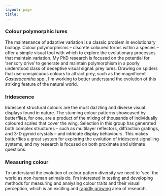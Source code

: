 ```yaml
---
layout: page
title: 
---
```


### Colour polymorphic lures

The maintenance of adaptive variation is a classic problem in evolutionary biology. Colour polymorphisms – discrete coloured forms within a species – offer a simple visual tool with which to explore the evolutionary processes that maintain variation. My PhD research is focused on the potential for ‘sensory drive’ to generate and maintain polymorphism in a poorly understood class of deceptive visual signal: prey lures. Drawing on spiders that use conspicuous colours to attract prey, such as the magnificent [_Gasteracantha_](http://www.google.com/images?q=gasteracantha) spp., I'm working to better understand the evolution of this striking feature of the natural world.

### Iridescence

Iridescent structural colours are the most dazzling and diverse visual displays found in nature. The stunning colour patterns showcased by butterflies, for one, are a product of the mixing of thousands of individually coloured scales that cover the wing. Selection in this group has generated both complex structures – such as multilayer reflectors, diffraction gratings, and 3-D gyroid crystals – and intricate display behaviours. This makes butterflies a great system for exploring the evolution of iridescent signalling systems, and my research is focused on both proximate and ultimate questions.

### Measuring colour

To understand the evolution of colour pattern diversity we need to 'see' the world as non-human animals do. I'm interested in testing and developing methods for measuring and analysing colour traits and their visual perception, which is an exciting and [rapidly growing](https://github.com/thomased/colour_methods_papers) area of research.